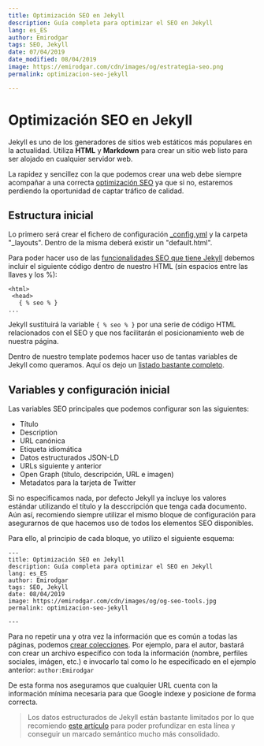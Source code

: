 ```yaml
---
title: Optimización SEO en Jekyll
description: Guía completa para optimizar el SEO en Jekyll
lang: es_ES
author: Emirodgar
tags: SEO, Jekyll
date: 07/04/2019
date_modified: 08/04/2019
image: https://emirodgar.com/cdn/images/og/estrategia-seo.png
permalink: optimizacion-seo-jekyll

---
```


# Optimización SEO en Jekyll

Jekyll es uno de los generadores de sitios web estáticos más populares en la actualidad. Utiliza **HTML** y **Markdown** para crear un sitio web listo para ser alojado en cualquier servidor web. 

La rapidez y sencillez con la que podemos crear una web debe siempre acompañar a una correcta [optimización SEO](factores-seo) ya que si no, estaremos perdiendo la oportunidad de captar tráfico de calidad.

## Estructura inicial

Lo primero será crear el fichero de configuración [_config.yml](https://github.com/mmistakes/jekyll-theme-basically-basic/blob/master/_config.yml) y la carpeta "_layouts". Dentro de la misma deberá existir un "default.html".

Para poder hacer uso de las [funcionalidades SEO que tiene Jekyll](http://jekyll.github.io/jekyll-seo-tag/usage/) debemos incluir el siguiente código dentro de nuestro HTML (sin espacios entre las llaves y los %):

```
<html>
 <head>
   { % seo % }
...
```

Jekyll sustituirá la variable ```{ % seo % }``` por una serie de código HTML relacionados con el SEO y que nos facilitarán el posicionamiento web de nuestra página.

Dentro de nuestro template podemos hacer uso de tantas variables de Jekyll como queramos. Aquí os dejo un [listado bastante completo](https://jekyllrb.com/docs/variables/).

## Variables y configuración inicial

Las variables SEO principales que podemos configurar son las siguientes:

-   Título
-   Description
-   URL canónica
-  Etiqueta idiomática
-   Datos estructurados JSON-LD
-   URLs siguiente y anterior
-   Open Graph (título, descripción, URL e imagen)
-   Metadatos para la tarjeta de Twitter

Si no especificamos nada, por defecto Jekyll ya incluye los valores estándar utilizando el título y la desccripción que tenga cada documento. Aún así, recomiendo siempre utilizar el mismo bloque de configuración para asegurarnos de que hacemos uso de todos los elementos SEO disponibles.

Para ello, al principio de cada bloque, yo utilizo el siguiente esquema:

```
---
title: Optimización SEO en Jekyll
description: Guía completa para optimizar el SEO en Jekyll
lang: es_ES
author: Emirodgar
tags: SEO, Jekyll
date: 08/04/2019
image: https://emirodgar.com/cdn/images/og/og-seo-tools.jpg
permalink: optimizacion-seo-jekyll

---
```

Para no repetir una y otra vez la información que es común a todas las páginas, podemos [crear colecciones](http://jekyll.github.io/jekyll-seo-tag/advanced-usage/#author-information). Por ejemplo, para el autor, bastará con crear un archivo específico con toda la información (nombre, perfiles sociales, imágen, etc.) e invocarlo tal como lo he especificado en el ejemplo anterior: ```author:Emirodgar```

De esta forma nos aseguramos que cualquier URL cuenta con la información mínima necesaria para que Google indexe y posicione de forma correcta.

> Los datos estructurados de Jekyll están bastante limitados por lo que recomiendo [este artículo](http://aramzs.github.io/jekyll/schema-dot-org/2018/04/27/how-to-make-your-jekyll-site-structured.html)  para poder profundizar en esta línea y conseguir un marcado semántico mucho más consolidado.
<!--stackedit_data:
eyJoaXN0b3J5IjpbMTAwNjQ1MzMyN119
-->
